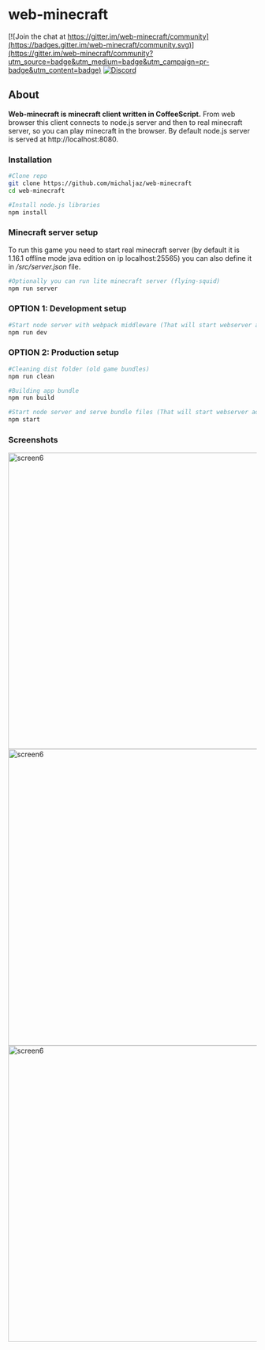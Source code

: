 # web-minecraft

[![Join the chat at https://gitter.im/web-minecraft/community](https://badges.gitter.im/web-minecraft/community.svg)](https://gitter.im/web-minecraft/community?utm_source=badge&utm_medium=badge&utm_campaign=pr-badge&utm_content=badge)
[![Discord](https://img.shields.io/badge/chat-on%20discord-brightgreen.svg)](https://discord.gg/h6DQzDx2G7)


## About

**Web-minecraft is minecraft client written in CoffeeScript.** From web browser this client connects to node.js server and then to real minecraft server, so you can play minecraft in the browser. By default node.js server is served at http://localhost:8080.


### Installation
```bash
#Clone repo
git clone https://github.com/michaljaz/web-minecraft
cd web-minecraft

#Install node.js libraries
npm install

```

### Minecraft server setup

To run this game you need to start real minecraft server (by default it is 1.16.1 offline mode java edition on ip localhost:25565) you can also define it in */src/server.json* file. 

```bash
#Optionally you can run lite minecraft server (flying-squid)
npm run server

```

### OPTION 1: Development setup 
```bash
#Start node server with webpack middleware (That will start webserver at http://localhost:8080)
npm run dev

```

### OPTION 2: Production setup
```bash
#Cleaning dist folder (old game bundles)
npm run clean

#Building app bundle
npm run build

#Start node server and serve bundle files (That will start webserver ad http://localhost:8080)
npm start

```

### Screenshots
[<img src="https://i.ibb.co/BLyct2H/Screenshot-from-2021-01-27-21-20-23.png" alt="screen6" width="600">](https://i.ibb.co/BLyct2H/Screenshot-from-2021-01-27-21-20-23.png)
[<img src="https://i.ibb.co/jzZVrT2/Screenshot-from-2021-01-27-21-13-37.png" alt="screen6" width="600">](https://i.ibb.co/jzZVrT2/Screenshot-from-2021-01-27-21-13-37.png)
[<img src="https://i.ibb.co/tKmnJ8D/Screenshot-from-2021-01-27-21-16-12.png" alt="screen6" width="600">](https://i.ibb.co/tKmnJ8D/Screenshot-from-2021-01-27-21-16-12.png)
